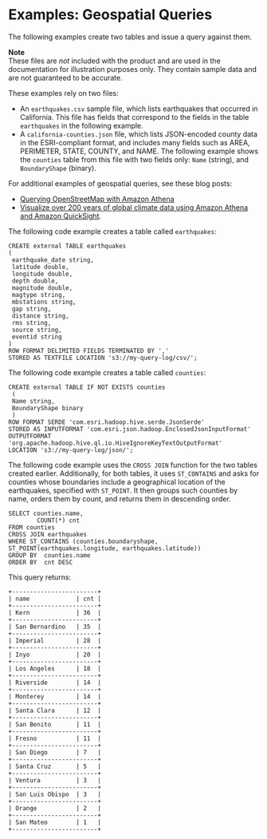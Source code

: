 # Examples: Geospatial Queries<a name="geospatial-example-queries"></a>

The following examples create two tables and issue a query against them\.

**Note**  
These files are *not* included with the product and are used in the documentation for illustration purposes only\. They contain sample data and are not guaranteed to be accurate\.

These examples rely on two files:
+ An `earthquakes.csv` sample file, which lists earthquakes that occurred in California\. This file has fields that correspond to the fields in the table `earthquakes` in the following example\.
+ A `california-counties.json` file, which lists JSON\-encoded county data in the ESRI\-compliant format, and includes many fields such as AREA, PERIMETER, STATE, COUNTY, and NAME\. The following example shows the `counties` table from this file with two fields only: `Name` \(string\), and `BoundaryShape` \(binary\)\.

For additional examples of geospatial queries, see these blog posts:
+ [Querying OpenStreetMap with Amazon Athena](https://aws.amazon.com/blogs/big-data/querying-openstreetmap-with-amazon-athena/)
+ [Visualize over 200 years of global climate data using Amazon Athena and Amazon QuickSight](https://aws.amazon.com/blogs/big-data/visualize-over-200-years-of-global-climate-data-using-amazon-athena-and-amazon-quicksight/)\.

The following code example creates a table called `earthquakes`:

```
CREATE external TABLE earthquakes
(
 earthquake_date string,
 latitude double,
 longitude double,
 depth double,
 magnitude double,
 magtype string,
 mbstations string,
 gap string,
 distance string,
 rms string,
 source string,
 eventid string
)
ROW FORMAT DELIMITED FIELDS TERMINATED BY ','
STORED AS TEXTFILE LOCATION 's3://my-query-log/csv/';
```

The following code example creates a table called `counties`:

```
CREATE external TABLE IF NOT EXISTS counties
 (
 Name string,
 BoundaryShape binary
 )
ROW FORMAT SERDE 'com.esri.hadoop.hive.serde.JsonSerde'
STORED AS INPUTFORMAT 'com.esri.json.hadoop.EnclosedJsonInputFormat'
OUTPUTFORMAT 'org.apache.hadoop.hive.ql.io.HiveIgnoreKeyTextOutputFormat'
LOCATION 's3://my-query-log/json/';
```

The following code example uses the `CROSS JOIN` function for the two tables created earlier\. Additionally, for both tables, it uses `ST_CONTAINS` and asks for counties whose boundaries include a geographical location of the earthquakes, specified with `ST_POINT`\. It then groups such counties by name, orders them by count, and returns them in descending order\.

```
SELECT counties.name,
        COUNT(*) cnt
FROM counties
CROSS JOIN earthquakes
WHERE ST_CONTAINS (counties.boundaryshape, ST_POINT(earthquakes.longitude, earthquakes.latitude))
GROUP BY  counties.name
ORDER BY  cnt DESC
```

This query returns:

```
+------------------------+
| name             | cnt |
+------------------------+
| Kern             | 36  |
+------------------------+
| San Bernardino   | 35  |
+------------------------+
| Imperial         | 28  |
+------------------------+
| Inyo             | 20  |
+------------------------+
| Los Angeles      | 18  |
+------------------------+
| Riverside        | 14  |
+------------------------+
| Monterey         | 14  |
+------------------------+
| Santa Clara      | 12  |
+------------------------+
| San Benito       | 11  |
+------------------------+
| Fresno           | 11  |
+------------------------+
| San Diego        | 7   |
+------------------------+
| Santa Cruz       | 5   |
+------------------------+
| Ventura          | 3   |
+------------------------+
| San Luis Obispo  | 3   |
+------------------------+
| Orange           | 2   |
+------------------------+
| San Mateo        | 1   |
+------------------------+
```
